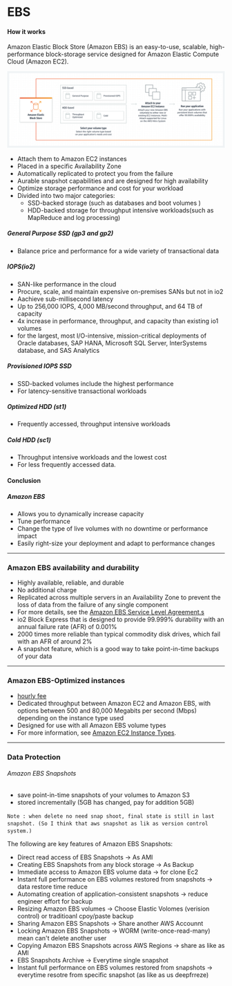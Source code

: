 # EBS

#### How it works
<p>Amazon Elastic Block Store (Amazon EBS) is an easy-to-use, scalable, high-performance block-storage service designed for Amazon Elastic Compute Cloud (Amazon EC2).</p>

![ebs-image-01](.src/EBS-01.png)

-   Attach them to Amazon EC2 instances
-   Placed in a specific Availability Zone
-   Automatically replicated to protect you from the failure 
-   Aurable snapshot capabilities and are designed for high availability
-   Optimize storage performance and cost for your workload
-   Divided into two major categories: 
    -   SSD-backed storage (such as databases and boot volumes )
    -   HDD-backed storage for throughput intensive workloads(such as MapReduce and log processing)

##### General Purpose SSD (gp3 and gp2)

-   Balance price and performance for a wide variety of transactional data

##### IOPS(io2)

-   SAN-like performance in the cloud
-   Procure, scale, and maintain expensive on-premises SANs but not in io2
-   Aachieve sub-millisecond latency
-   Up to 256,000 IOPS, 4,000 MB/second throughput, and 64 TB of capacity
-   4x increase in performance, throughput, and capacity than existing io1 volumes
-   for the largest, most I/O-intensive, mission-critical deployments of Oracle databases, SAP HANA, Microsoft SQL Server, InterSystems database, and SAS Analytics

##### Provisioned IOPS SSD

-   SSD-backed volumes include the highest performance
-   For latency-sensitive transactional workloads

##### Optimized HDD (st1)

-   Frequently accessed, throughput intensive workloads

##### Cold HDD (sc1)

-   Throughput intensive workloads and the lowest cost
-   For less frequently accessed data.

#### Conclusion
##### Amazon EBS

-   Allows you to dynamically increase capacity
-   Tune performance
-   Change the type of live volumes with no downtime or performance impact
-   Easily right-size your deployment and adapt to performance changes
---

### Amazon EBS availability and durability

-   Highly available, reliable, and durable
-   No additional charge
-   Replicated across multiple servers in an Availability Zone to prevent the loss of data from the failure of any single component
-   For more details, see the [Amazon EBS Service Level Agreement.s](https://aws.amazon.com/ebs/sla/)
-   io2 Block Express that is designed to provide 99.999% durability with an annual failure rate (AFR) of 0.001%
-   2000 times more reliable than typical commodity disk drives, which fail with an AFR of around 2%
-   A snapshot feature, which is a good way to take point-in-time backups of your data

---
### Amazon EBS-Optimized instances

-   [hourly fee](https://aws.amazon.com/ebs/pricing/)
-   Dedicated throughput between Amazon EC2 and Amazon EBS, with options between 500 and 80,000 Megabits per second (Mbps) depending on the instance type used
-   Designed for use with all Amazon EBS volume types
-   For more information, see [Amazon EC2 Instance Types](https://docs.aws.amazon.com/AWSEC2/latest/UserGuide/ebs-optimized.html).
---
### Data Protection
###### Amazon EBS Snapshots
-   save point-in-time snapshots of your volumes to Amazon S3
-   stored incrementally (5GB has changed, pay for addition 5GB)

`Note : when delete no need snap shoot, final state is still in last snapshot. (So I think that aws snapshot as lik as version control system.)`

The following are key features of Amazon EBS Snapshots:
-   Direct read access of EBS Snapshots -> As AMI
-   Creating EBS Snapshots from any block storage -> As Backup
-   Immediate access to Amazon EBS volume data -> for clone Ec2
-   Instant full performance on EBS volumes restored from snapshots -> data restore time reduce
- Automating creation of application-consistent snapshots -> reduce engineer effort for backup
- Resizing Amazon EBS volumes -> Choose Elastic Volomes (verision control) or traditioanl cpoy/paste backup
-   Sharing Amazon EBS Snapshots -> Share another AWS Accounnt
-   Locking Amazon EBS Snapshots -> WORM (write-once-read-many) mean can't delete another user
-   Copying Amazon EBS Snapshots across AWS Regions -> share as like as AMI
-   EBS Snapshots Archive -> Everytime single snapshot
-   Instant full performance on EBS volumes restored from snapshots -> everytime resotre from specific snapshot (as like as us deepfrreze) 

